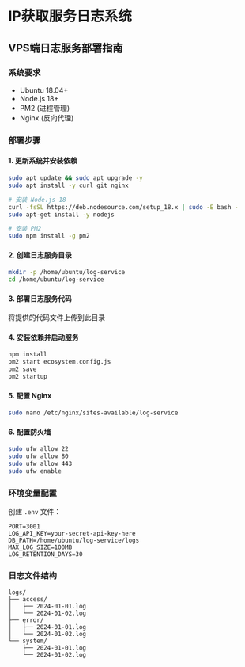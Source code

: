 # IP获取服务日志系统

## VPS端日志服务部署指南

### 系统要求
- Ubuntu 18.04+ 
- Node.js 18+
- PM2 (进程管理)
- Nginx (反向代理)

### 部署步骤

#### 1. 更新系统并安装依赖
```bash
sudo apt update && sudo apt upgrade -y
sudo apt install -y curl git nginx

# 安装 Node.js 18
curl -fsSL https://deb.nodesource.com/setup_18.x | sudo -E bash -
sudo apt-get install -y nodejs

# 安装 PM2
sudo npm install -g pm2
```

#### 2. 创建日志服务目录
```bash
mkdir -p /home/ubuntu/log-service
cd /home/ubuntu/log-service
```

#### 3. 部署日志服务代码
将提供的代码文件上传到此目录

#### 4. 安装依赖并启动服务
```bash
npm install
pm2 start ecosystem.config.js
pm2 save
pm2 startup
```

#### 5. 配置 Nginx
```bash
sudo nano /etc/nginx/sites-available/log-service
```

#### 6. 配置防火墙
```bash
sudo ufw allow 22
sudo ufw allow 80
sudo ufw allow 443
sudo ufw enable
```

### 环境变量配置
创建 `.env` 文件：
```
PORT=3001
LOG_API_KEY=your-secret-api-key-here
DB_PATH=/home/ubuntu/log-service/logs
MAX_LOG_SIZE=100MB
LOG_RETENTION_DAYS=30
```

### 日志文件结构
```
logs/
├── access/
│   ├── 2024-01-01.log
│   └── 2024-01-02.log
├── error/
│   ├── 2024-01-01.log
│   └── 2024-01-02.log
└── system/
    ├── 2024-01-01.log
    └── 2024-01-02.log
```